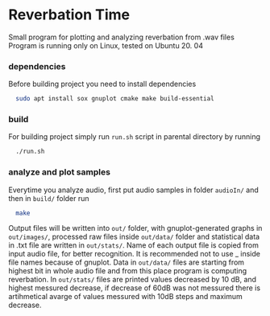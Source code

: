 # Reverbation Time
Small program for plotting and analyzing reverbation from .wav files
Program is running only on Linux, tested on Ubuntu 20. 04

### dependencies
Before building project you need to install dependencies
```sh
  sudo apt install sox gnuplot cmake make build-essential
  ```

### build
For building project simply run `run.sh` script in parental directory by running
```sh
  ./run.sh
  ```
### analyze and plot samples
Everytime you analyze audio, first put audio samples in folder `audioIn/`
and then in `build/` folder run 
```sh
  make
  ```
Output files will be written into `out/` folder, with gnuplot-generated graphs in `out/images/`, processed raw files inside `out/data/` folder
and statistical data in .txt file are written in `out/stats/`.
Name of each output file is copied from input audio file, for better recognition. It is recommended not to use _ inside file names because of gnuplot. 
Data in `out/data/` files are starting from highest bit in whole audio file and from this place program is computing reverbation. In `out/stats/` files are printed values decreased by 10 dB, and highest
messured decrease, if decrease of 60dB was not messured there is artihmetical avarge of values messured with 10dB steps and maximum decrease.
